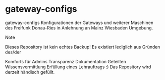 # gateway-configs
gateway-configs
Konfigurationen der Gateways und weiterer Maschinen des Freifunk Donau-Ries in Anlehnung an Mainz Wiesbaden Umgebung.

Note

Dieses Repository ist kein echtes Backup! Es existiert lediglich aus Gründen des/der

Komforts für Admins
Transparenz
Dokumentation
Geteilten Wissensvermittlung
Erfüllung eines Lehrauftrags :)
Das Repository wird derzeit händisch gefüllt.
